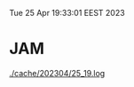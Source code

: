 Tue 25 Apr 19:33:01 EEST 2023
# JAM
<a href='./cache/202304/25_19.log'>./cache/202304/25_19.log</a>
